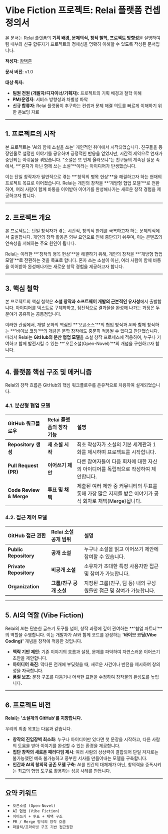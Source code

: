 # Vibe Fiction 프로젝트: Relai 플랫폼 컨셉 정의서

본 문서는 Relai 플랫폼의 **기획 배경, 문제의식, 창작 철학, 프로젝트 방향성**을 설명하여  
팀 내부와 신규 합류자가 프로젝트의 정체성을 명확히 이해할 수 있도록 작성된 문서입니다.

**작성자**: [왕택준](https://github.com/TJK98)

**문서 버전**: v1.0

**대상 독자:**
- **팀원 전원 (개발자/디자이너/기획자)**: 프로젝트의 기획 배경과 철학 이해
- **PM/운영자**: 서비스 방향성과 차별성 파악
- **신규 합류자**: Relai 플랫폼이 추구하는 컨셉과 문제 해결 의도를 빠르게 이해하기 위한 온보딩 자료

---

## **1. 프로젝트의 시작**

본 프로젝트는 'AI와 함께 소설을 쓰는' 개인적인 취미에서 시작되었습니다.
친구들을 등장인물로 설정한 이야기를 공유하며 긍정적인 반응을 얻었지만, 시간적 제약으로 연재가 중단되는 아쉬움을 겪었습니다.
"소설은 또 언제 올라오냐"는 친구들의 계속된 질문 속에서, **'혼자가 아닌 함께 쓰는 소설'**이라는 아이디어가 탄생했습니다.

이는 단일 창작자가 필연적으로 겪는 **'창작의 병목 현상'**을 해결하고자 하는 현재의 프로젝트 목표로 이어졌습니다.
Relai는 개인의 창작을 **'개방형 협업 모델'**로 전환하여, 여러 사람이 함께 바통을 이어받아 이야기를 완성해나가는 새로운 창작 경험을 제공하고자 합니다.

---

## **2. 프로젝트 개요**

본 프로젝트는 단일 창작자가 겪는 시간적, 창의적 한계를 극복하고자 하는 문제의식에서 출발합니다.
개인의 창작 활동은 외부 요인으로 인해 중단되기 쉬우며, 이는 콘텐츠의 연속성을 저해하는 주요 원인이 됩니다.

Relai는 이러한 **'창작의 병목 현상'**을 해결하기 위해, 개인의 창작을 **'개방형 협업 모델'**로 전환하는 것을 목표로 합니다.
혼자 쓰는 소설이 아닌, 여러 사람이 함께 바통을 이어받아 완성해나가는 새로운 창작 경험을 제공하고자 합니다.

---

## **3. 핵심 철학**

본 프로젝트의 핵심 철학은 **소설 창작과 소프트웨어 개발의 근본적인 유사성**에서 출발합니다.
아이디어를 텍스트로 구체화하고, 점진적으로 결과물을 완성해 나가는 과정은 두 분야가 공유하는 공통점입니다.

이러한 관점에서, 개발 문화의 핵심인 **'오픈소스'**의 협업 방식과 AI와 함께 창작하는 **'바이브 코딩'**의 개념은 문학 창작에도 충분히 적용될 수 있다고 판단했습니다.
따라서 Relai는 **GitHub의 분산 협업 모델**을 소설 창작 프로세스에 적용하여, 누구나 기여하고 함께 발전시킬 수 있는 **'오픈소설(Open-Novel)'**의 개념을 구현하고자 합니다.

---

## **4. 플랫폼 핵심 구조 및 메커니즘**

Relai의 창작 흐름은 GitHub의 핵심 워크플로우를 은유적으로 차용하여 설계되었습니다.

### **4.1. 분산형 협업 모델**

| GitHub 워크플로우 | Relai 플랫폼의 창작 기능 | 설명 |
| :--- | :--- | :--- |
| **Repository 생성** | **새 소설 시작** | 최초 작성자가 소설의 기본 세계관과 1화를 제시하며 프로젝트를 시작합니다. |
| **Pull Request (PR)** | **이어쓰기 제안** | 다른 참여자들이 다음 회차에 대한 자신의 아이디어를 독립적으로 작성하여 제안합니다. |
| **Code Review & Merge** | **투표 및 채택** | 제출된 여러 제안 중 커뮤니티의 투표를 통해 가장 많은 지지를 받은 이야기가 공식 회차로 채택(Merge)됩니다. |

### **4.2. 접근 제어 모델**

| GitHub 접근 권한 | Relai 소설 공개 범위 | 설명 |
| :--- | :--- | :--- |
| **Public Repository** | **공개 소설** | 누구나 소설을 읽고 이어쓰기 제안에 참여할 수 있습니다. |
| **Private Repository** | **비공개 소설** | 소유자가 초대한 특정 사용자만 접근 및 참여가 가능합니다. |
| **Organization** | **그룹/친구 공개 소설** | 지정된 그룹(친구, 팀 등) 내의 구성원들만 접근 및 참여가 가능합니다. |

---

## **5. AI의 역할 (Vibe Fiction)**

Relai의 AI는 단순한 글쓰기 도구를 넘어, 창작 과정에 깊이 관여하는 **'협업 파트너'**의 역할을 수행합니다. 이는 개발자가 AI와 함께 코드를 완성하는 **'바이브 코딩(Vibe Coding)'** 개념을 창작에 적용한 것입니다.

*   **맥락 기반 제안**: 기존 이야기의 흐름과 설정, 문체를 파악하여 자연스러운 이어쓰기 초안을 제안합니다.
*   **아이디어 촉진**: 막다른 전개에 부딪혔을 때, 새로운 사건이나 반전을 제시하여 창의성을 자극합니다.
*   **품질 보조**: 문장 구조를 다듬거나 어색한 표현을 수정하여 창작물의 완성도를 높입니다.

---

## **6. 프로젝트 비전**

**Relai는 '소설계의 GitHub'를 지향합니다.**

우리의 최종 목표는 다음과 같습니다.
-   **창작의 진입장벽 최소화**: 누구나 아이디어만 있다면 첫 문장을 시작하고, 다른 사람의 도움을 받아 이야기를 완성할 수 있는 환경을 제공합니다.
-   **집단 창작의 새로운 패러다임 제시**: 여러 사람의 상상력이 결합되어 단일 저자로는 불가능했던 예측 불가능하고 풍부한 서사를 만들어내는 모델을 구축합니다.
-   **인간과 AI의 창의적 공존 모델 구축**: AI를 인간의 대체재가 아닌, 창의력을 증폭시키는 최고의 협업 도구로 활용하는 성공 사례를 만듭니다.

---

## **요약 키워드**

-   `오픈소설 (Open-Novel)`
-   `AI 협업 (Vibe Fiction)`
-   `이어쓰기 + 투표 + 채택 구조`
-   `PR / Merge 방식의 창작 흐름`
-   `퍼블릭/프라이빗 구조 기반 접근권한`
